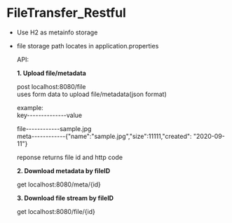 # FileTransfer_Restful

* Use H2 as metainfo storage  
* file storage path locates in application.properties

  API: 

  **1. Upload file/metadata**  

  post localhost:8080/file \
  uses form data to upload file/metadata(json format)

  example:  
  key--------------value 

  file------------sample.jpg  
  meta------------{"name":"sample.jpg","size":11111,"created": "2020-09-11"}

  reponse returns file id and http code

  **2. Download metadata by fileID**  

  get localhost:8080/meta/{id}


  **3. Download file stream by fileID**  

  get localhost:8080/file/{id}
